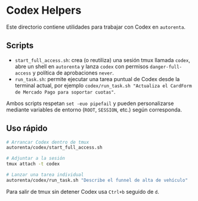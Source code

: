 # Codex Helpers

Este directorio contiene utilidades para trabajar con Codex en `autorenta`.

## Scripts

- `start_full_access.sh`: crea (o reutiliza) una sesión tmux llamada `codex`, abre un shell en `autorenta` y lanza `codex` con permisos `danger-full-access` y política de aprobaciones `never`.
- `run_task.sh`: permite ejecutar una tarea puntual de Codex desde la terminal actual, por ejemplo `codex/run_task.sh "Actualiza el CardForm de Mercado Pago para soportar cuotas"`.

Ambos scripts respetan `set -euo pipefail` y pueden personalizarse mediante variables de entorno (`ROOT`, `SESSION`, etc.) según corresponda.

## Uso rápido

```bash
# Arrancar Codex dentro de tmux
autorenta/codex/start_full_access.sh

# Adjuntar a la sesión
tmux attach -t codex

# Lanzar una tarea individual
autorenta/codex/run_task.sh "Describe el funnel de alta de vehículo"
```

Para salir de tmux sin detener Codex usa `Ctrl+b` seguido de `d`.
